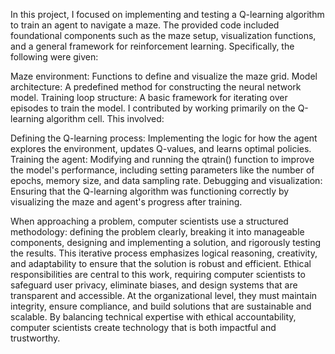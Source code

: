 In this project, I focused on implementing and testing a Q-learning algorithm to train an agent to navigate a maze. The provided code included foundational components such as the maze setup, visualization functions, and a general framework for reinforcement learning. Specifically, the following were given:

Maze environment: Functions to define and visualize the maze grid.
Model architecture: A predefined method for constructing the neural network model.
Training loop structure: A basic framework for iterating over episodes to train the model.
I contributed by working primarily on the Q-learning algorithm cell. This involved:

Defining the Q-learning process: Implementing the logic for how the agent explores the environment, updates Q-values, and learns optimal policies.
Training the agent: Modifying and running the qtrain() function to improve the model's performance, including setting parameters like the number of epochs, memory size, and data sampling rate.
Debugging and visualization: Ensuring that the Q-learning algorithm was functioning correctly by visualizing the maze and agent's progress after training.

When approaching a problem, computer scientists use a structured methodology: defining the problem clearly, breaking it into manageable components, designing and implementing a solution, and rigorously testing the results. This iterative process emphasizes logical reasoning, creativity, and adaptability to ensure that the solution is robust and efficient. Ethical responsibilities are central to this work, requiring computer scientists to safeguard user privacy, eliminate biases, and design systems that are transparent and accessible. At the organizational level, they must maintain integrity, ensure compliance, and build solutions that are sustainable and scalable. By balancing technical expertise with ethical accountability, computer scientists create technology that is both impactful and trustworthy.
